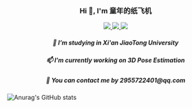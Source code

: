<h3 align="center"> Hi 👋, I'm 童年的纸飞机 </h3>
<p align="center">
    <a title="Github Total Stars" target="_blank" href="https://github.com/xjtu-fgh">
        <img src="https://img.shields.io/github/stars/xjtu-fgh.svg?logo=star&label=Total%20Stars&color=success" />
    </a>
    <a title="Github Followers" target="_blank" href="https://github.com/xjtu-fgh">
        <img src="https://img.shields.io/badge/dynamic/json?label=GitHub&suffix=%20followers&query=%24.data.totalSubs&url=https%3A%2F%2Fapi.spencerwoo.com%2Fsubstats%2F%3Fsource%3Dgithub%26queryKey%3Dblinkfox&color=blue&logo=github&longCache=true" />
    </a>
    <a title="My Blog Site" target="_blank" href="https://xjtu-fgh.github.io/">
        <img src="https://img.shields.io/badge/%E5%8D%9A%E5%AE%A2%20(blog)-xjtu fgh.github.io-orange" />
    </a>
</p>
<h5 align="center"> 🌱 I’m studying in Xi'an JiaoTong University </h5>
<h5 align="center"> 📫 I'm currently working on 3D Pose Estimation </h5>
<h5 align="center"> 💬 You can contact me by 2955722401@qq.com </h5>


![Anurag's GitHub stats](https://github-readme-stats.vercel.app/api?username=anuraghazra&show_icons=true&theme=radical) 
